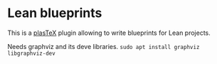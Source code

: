 # Lean blueprints

This is a [plasTeX](https://github.com/plastex/plastex/) plugin allowing
to write blueprints for Lean projects.

Needs graphviz and its deve libraries.
`sudo apt install graphviz libgraphviz-dev`
